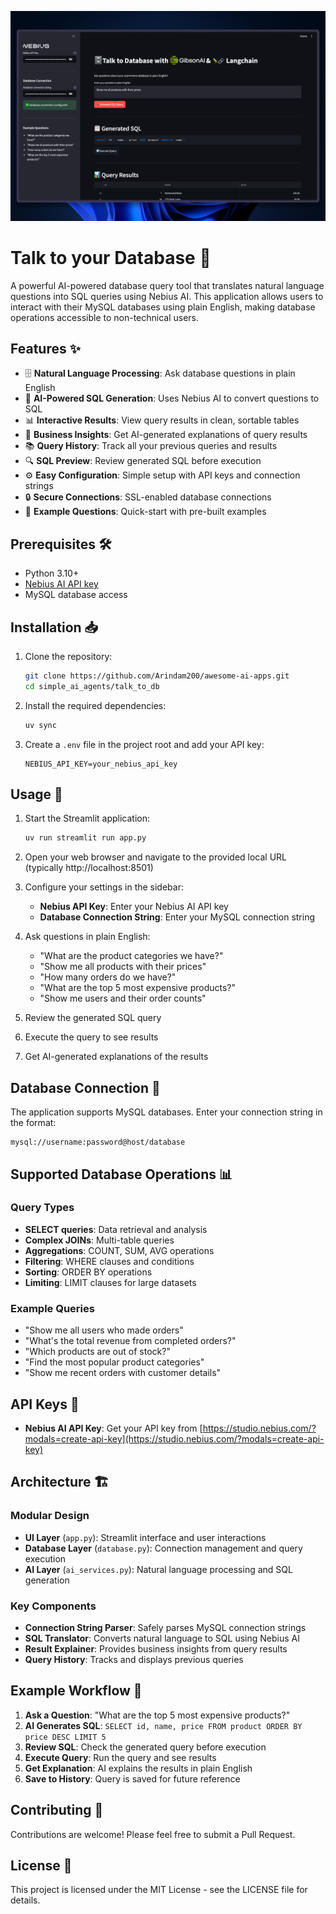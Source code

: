 ![demo](./assets/demo.png)

# Talk to your Database 🤖

A powerful AI-powered database query tool that translates natural language questions into SQL queries using Nebius AI. This application allows users to interact with their MySQL databases using plain English, making database operations accessible to non-technical users.

## Features ✨

- 🗄️ **Natural Language Processing**: Ask database questions in plain English
- 🤖 **AI-Powered SQL Generation**: Uses Nebius AI to convert questions to SQL
- 📊 **Interactive Results**: View query results in clean, sortable tables
- 📝 **Business Insights**: Get AI-generated explanations of query results
- 📚 **Query History**: Track all your previous queries and results
- 🔍 **SQL Preview**: Review generated SQL before execution
- ⚙️ **Easy Configuration**: Simple setup with API keys and connection strings
- 🔒 **Secure Connections**: SSL-enabled database connections
- 🎯 **Example Questions**: Quick-start with pre-built examples

## Prerequisites 🛠️

- Python 3.10+
- [Nebius AI API key](https://studio.nebius.com/?modals=create-api-key)
- MySQL database access

## Installation 📥

1. Clone the repository:

   ```bash
   git clone https://github.com/Arindam200/awesome-ai-apps.git
   cd simple_ai_agents/talk_to_db
   ```

2. Install the required dependencies:

   ```bash
   uv sync
   ```

3. Create a `.env` file in the project root and add your API key:

   ```env
   NEBIUS_API_KEY=your_nebius_api_key
   ```

## Usage 🚀

1. Start the Streamlit application:

   ```bash
   uv run streamlit run app.py
   ```

2. Open your web browser and navigate to the provided local URL (typically http://localhost:8501)

3. Configure your settings in the sidebar:

   - **Nebius API Key**: Enter your Nebius AI API key
   - **Database Connection String**: Enter your MySQL connection string

4. Ask questions in plain English:

   - "What are the product categories we have?"
   - "Show me all products with their prices"
   - "How many orders do we have?"
   - "What are the top 5 most expensive products?"
   - "Show me users and their order counts"

5. Review the generated SQL query

6. Execute the query to see results

7. Get AI-generated explanations of the results

## Database Connection 🔗

The application supports MySQL databases. Enter your connection string in the format:

```
mysql://username:password@host/database
```

## Supported Database Operations 📊

### Query Types

- **SELECT queries**: Data retrieval and analysis
- **Complex JOINs**: Multi-table queries
- **Aggregations**: COUNT, SUM, AVG operations
- **Filtering**: WHERE clauses and conditions
- **Sorting**: ORDER BY operations
- **Limiting**: LIMIT clauses for large datasets

### Example Queries

- "Show me all users who made orders"
- "What's the total revenue from completed orders?"
- "Which products are out of stock?"
- "Find the most popular product categories"
- "Show me recent orders with customer details"

## API Keys 🔑

- **Nebius AI API Key**: Get your API key from [https://studio.nebius.com/?modals=create-api-key](https://studio.nebius.com/?modals=create-api-key)

## Architecture 🏗️

### Modular Design

- **UI Layer** (`app.py`): Streamlit interface and user interactions
- **Database Layer** (`database.py`): Connection management and query execution
- **AI Layer** (`ai_services.py`): Natural language processing and SQL generation

### Key Components

- **Connection String Parser**: Safely parses MySQL connection strings
- **SQL Translator**: Converts natural language to SQL using Nebius AI
- **Result Explainer**: Provides business insights from query results
- **Query History**: Tracks and displays previous queries

## Example Workflow 🔄

1. **Ask a Question**: "What are the top 5 most expensive products?"
2. **AI Generates SQL**: `SELECT id, name, price FROM product ORDER BY price DESC LIMIT 5`
3. **Review SQL**: Check the generated query before execution
4. **Execute Query**: Run the query and see results
5. **Get Explanation**: AI explains the results in plain English
6. **Save to History**: Query is saved for future reference

## Contributing 🤝

Contributions are welcome! Please feel free to submit a Pull Request.

## License 📄

This project is licensed under the MIT License - see the LICENSE file for details.
